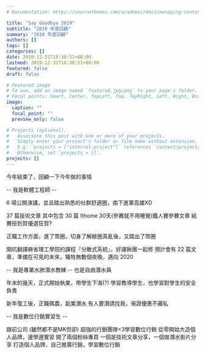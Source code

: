 ```yaml
---
# Documentation: https://sourcethemes.com/academic/docs/managing-content/

title: "Say Goodbye 2019"
subtitle: "2019 年度回顧"
summary: "2019 年度回顧"
authors: []
tags: []
categories: []
date: 2019-12-31T18:38:51+08:00
lastmod: 2019-12-31T18:38:51+08:00
featured: false
draft: false

# Featured image
# To use, add an image named `featured.jpg/png` to your page's folder.
# Focal points: Smart, Center, TopLeft, Top, TopRight, Left, Right, BottomLeft, Bottom, BottomRight.
image:
  caption: ""
  focal_point: ""
  preview_only: false

# Projects (optional).
#   Associate this post with one or more of your projects.
#   Simply enter your project's folder or file name without extension.
#   E.g. `projects = ["internal-project"]` references `content/project/deep-learning/index.md`.
#   Otherwise, set `projects = []`.
projects: []
---
```


今年結束了，回顧一下今年做的事情

-- 我是軟體工程師 --

6 場公開演講，並且踏出熟悉的社群舒適圈，南下進軍高雄XD

37 篇技術文章
其中包含 30 篇 Ithome 30天(參賽就不用睡覺)鐵人賽參賽文章
結賽撿到賀優選狂賀?

正職工作方面，進了幣圈，切身了解敝圈真亂後，又踏出了幣圈

開坑翻譯麻省理工學院的課程『分散式系統』，好課揪團一起修
預計會有 22 篇文章，準備在可見的未來，犧牲無數個夜晚，邁向 2020


-- 我是專業水肺潛水教練 --
也是自由潛水員

年末的幾天，正式開始執業，帶學生下海(?)
學習教導學生，也學習對學生的安全負責

新年復工後，正職碼農，副業潛水
有人要潛請找我，保證優惠不藏私

-- 我是數位行銷實習生 --

跟前公司 (雖然都不是MK但卻) 超強的行銷團隊<3學習數位行銷
從零開始大造個人品牌，邊學邊實習
開了兩個粉絲專頁
一個是技術文章分享，一個做潛水影片分享
打造個人品牌，自己推廣行銷，學習數位行銷

